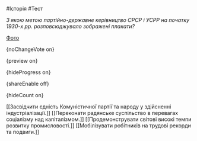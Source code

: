 #Історія #Тест

*З якою метою партійно-державне керівництво СРСР і УСРР на початку 1930-х рр. розповсюджувало зображені плакати?*

[Фото](https://zno.osvita.ua//doc/images/znotest/17/1789/hist-prob-2010_36_1789.jpg)

{noChangeVote on}

{preview on}

{hideProgress on}

{shareEnable off}

{hideCount on}

[[Засвідчити єдність Комуністичної партії та народу у здійсненні індустріалізації.]]
[[Переконати радянське суспільство в перевагах соціалізму над капіталізмом.]]
[[Продемонструвати світові високі темпи розвитку промисловості.]]
[[Мобілізувати робітників на трудові рекорди та подвиги.]]
